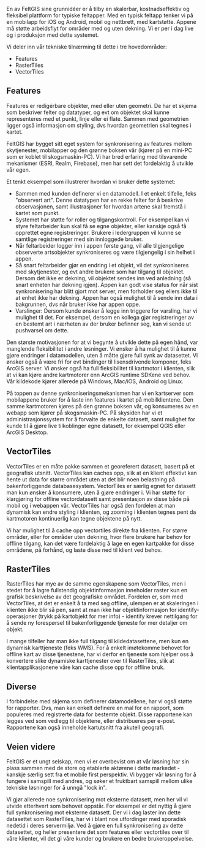 En av FeltGIS sine grunnidéer er å tilby en skalerbar, kostnadseffektiv og fleksibel plattform for typiske feltapper. Med en typisk feltapp tenker vi på en mobilapp for iOS og Android, mobil og nettbrett, med kartstøtte. Appene må støtte arbeidsflyt for områder med og uten dekning. Vi er per i dag live og i produksjon med dette systemet. 

Vi deler inn vår tekniske tilnærming til dette i tre hovedområder: 

* Features
* RasterTiles
* VectorTiles

## Features

Features er redigérbare objekter, med eller uten geometri. De har et skjema som beskriver felter og datatyper, og evt om objektet skal kunne representeres med et punkt, linje eller ei flate. Sammen med geometrien ligger også informasjon om styling, dvs hvordan geometrien skal tegnes i kartet. 

FeltGIS har bygget sitt eget system for synkronisering av features mellom skytjenester, mobilapper og den grønne boksen vår (kjører på en mini-PC som er koblet til skogsmaskin-PC). Vi har bred erfaring med tilsvarende mekanismer (ESRI, Realm, Firebase), men har sett det fordelaktig å utvikle vår egen. 

Et tenkt eksempel som illustrerer hvordan vi bruker dette systemet: 

* Sammen med kunden definerer vi en datamodell. I et enkelt tilfelle, feks "observert art". Denne datatypen har en rekke felter for å beskrive observasjonen, samt illustrasjoner for hvordan artene skal fremstå i kartet som punkt. 
* Systemet har støtte for roller og tilgangskontroll. For eksempel kan vi styre feltarbeider kun skal få se egne objekter, eller kanskje også få opprettet egne registreringer. Brukere i ledergruppen vil kunne se samtlige registreringer med sin innloggede bruker. 
* Når feltarbeider logger inn i appen første gang, vil alle tilgjengelige observerte artsobjekter synkroniseres og være tilgjengelig i sin helhet i appen.
* Så snart feltarbeider gjør en endring i et objekt, vil det synkroniseres med skytjenester, og evt andre brukere som har tilgang til objektet. Dersom det ikke er dekning, vil objektet sendes inn ved anledning (så snart enheten har dekning igjen). Appen kan godt vise status for når sist synkronisering har blitt gjort mot server, men forholder seg ellers ikke til at enhet ikke har dekning. Appen har også mulighet til å sende inn data i bakgrunnen, dvs når bruker ikke har appen oppe. 
* Varslinger: Dersom kunde ønsker å legge inn triggere for varsling, har vi mulighet til det. For eksempel, dersom en kollega gjør registreringer av en bestemt art i nærheten av der bruker befinner seg, kan vi sende ut pushvarsel om dette. 

Den største motivasjonen for at vi begynte å utvikle dette på egen hånd, var manglende fleksibilitet i andre løsninger. Vi ønsker å ha mulighet til å kunne gjøre endringer i datamodellen, uten å måtte gjøre full synk av datasettet. Vi ønsker også å være fri for evt bindinger til lisensdrivende komponer, feks ArcGIS server. Vi ønsker også ha full fleksibilitet til kartmotor i klienten, slik at vi kan kjøre andre kartmotorer enn ArcGIS runtime SDKene ved behov. Vår kildekode kjører allerede på Windows, Mac/iOS, Android og Linux. 

På toppen av denne synkroniseringsmekanismen har vi en kartserver som mobilappene bruker for å laste inn features i kartet på mobilklientene. Den samme kartmotoren kjøres på den grønne boksen vår, og konsumeres av en webapp som kjører på skogsmaskin-PC. På skysiden har vi et administrasjonssystem for å forvalte de enkelte datasett, samt mulighet for kunde til å gjøre live tilkoblinger egne datasett, for eksempel QGIS eller ArcGIS Desktop. 

## VectorTiles

VectorTiles er en måte pakke sammen et georeferert datasett, basert på et geografisk utsnitt. VectorTiles kan caches opp, slik at en klient effektivt kan hente ut data for større området uten at det blir noen belastning på bakenforliggende databasesystem. VectorTiles er særlig egnet for datasett man kun ønsker å konsumere, uten å gjøre endringer i. Vi har støtte for klargjøring for offline vectordatasett samt presentasjon av disse både på mobil og i webappen vår. VectorTiles har også den fordelen at man dynamisk kan endre styling i klienten, og zooming i klienten tegnes pent da kartmotoren kontinuerlig kan tegne objektene på nytt. 

Vi har mulighet til å cache opp vectortiles direkte fra klienten. For større områder, eller for områder uten dekning, hvor flere brukere har behov for offline tilgang, kan det være fordelaktig å lage en egen kartpakke for disse områdene, på forhånd, og laste disse ned til klient ved behov. 

## RasterTiles

RasterTiles har mye av de samme egenskapene som VectorTiles, men i stedet for å lagre fullstendig objektinformasjon inneholder raster kun en grafisk beskrivelse av det geografiske området. Fordelen er, som med VectorTiles, at det er enkelt å ta med seg offline, ulempen er at skaleringen i klienten ikke blir så pen, samt at man ikke har objektinformasjon for identify-operasjoner (trykk på kartobjekt for mer info) - identify krever nettilgang for å sende ny forespørsel til bakenforliggende tjeneste for mer detaljer om objekt. 

I mange tilfeller har man ikke full tilgang til kildedatasettene, men kun en dynamisk karttjeneste (feks WMS). For å enkelt imøtekomme behovet for offline kart av disse tjenestene, har vi derfor en tjeneste som hjelper oss å konvertere slike dynamiske karttjenester over til RasterTiles, slik at klientapplikasjonene våre kan cache disse opp for offline bruk. 

## Diverse

I forbindelse med skjema som definerer datamodellene, har vi også støtte for rapporter. Dvs, man kan enkelt definere en mal for en rapport, som populeres med registrerte data for bestemte objekt. Disse rapportene kan legges ved som vedlegg til objektene, eller distribueres per e-post. Rapportene kan også inneholde kartutsnitt fra akutell geografi.

## Veien videre

FeltGIS er et ungt selskap, men vi er overbevist om at vår løsning har sin plass sammen med de store og etablerte aktørene i dette markedet - kanskje særlig sett fra et mobile first perspektiv. Vi bygger vår løsning for å fungere i samspill med andres, og søker et fruktbart samspill mellom ulike tekniske løsninger for å unngå "lock in". 

Vi gjør allerede noe synkronisering mot eksterne datasett, men her vil vi utvide etterhvert som behovet oppstår. For eksempel er det nyttig å gjøre full synkronisering mot eksterne datasett. Der vi i dag laster inn dette datasettet som RasterTiles, har vi i blant noe utfordinger med sporadisk nedetid i deres servermiljø. Ved å gjøre en full synkronisering av dette datasettet, og heller presentere det som features eller vectortiles over til våre klienter, vil det gi våre kunder og brukere en bedre brukeroppelvelse. 